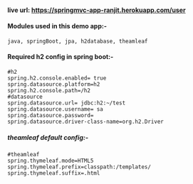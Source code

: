 #### live url: <a href="https://springmvc-app-ranjit.herokuapp.com/user">https://springmvc-app-ranjit.herokuapp.com/user</a>

#### Modules used in this demo app:- 
	java, springBoot, jpa, h2database, theamleaf

#### Required h2 config in spring boot:-
	#h2
	spring.h2.console.enabled= true
	spring.datasource.platform=h2
	spring.h2.console.path=/h2
	#datasource
	spring.datasource.url= jdbc:h2:~/test
	spring.datasource.username= sa
	spring.datasource.password=
	spring.datasource.driver-class-name=org.h2.Driver
##### theamleaf default config:-
	#theamleaf
	spring.thymeleaf.mode=HTML5
	spring.thymeleaf.prefix=classpath:/templates/
	spring.thymeleaf.suffix=.html	
